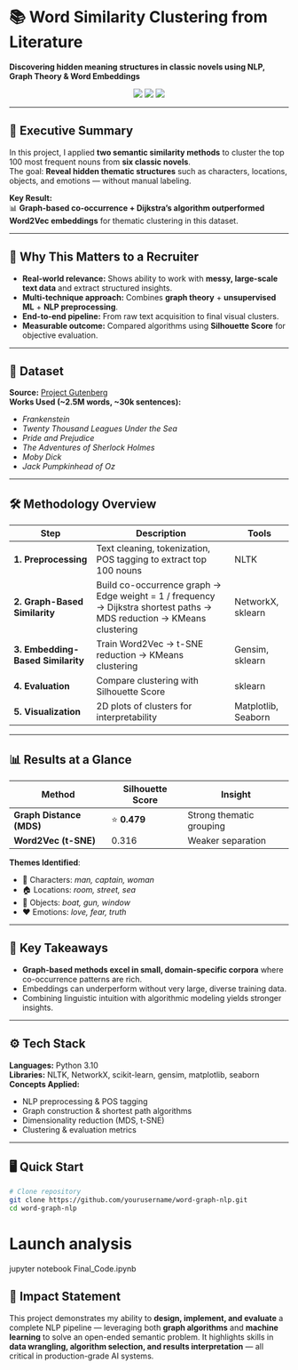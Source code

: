 # 📚 Word Similarity Clustering from Literature  
**Discovering hidden meaning structures in classic novels using NLP, Graph Theory & Word Embeddings**  

<p align="center">
  <img src="https://img.shields.io/badge/Domain-NLP-blue?style=for-the-badge&logo=python"/>
  <img src="https://img.shields.io/badge/Approach-Graph%20%26%20Embedding-orange?style=for-the-badge"/>
  <img src="https://img.shields.io/badge/Tech-Python%20%7C%20NLTK%20%7C%20sklearn%20%7C%20NetworkX-green?style=for-the-badge"/>
</p>

---

## 🚀 Executive Summary  
In this project, I applied **two semantic similarity methods** to cluster the top 100 most frequent nouns from **six classic novels**.  
The goal: **Reveal hidden thematic structures** such as characters, locations, objects, and emotions — without manual labeling.  

**Key Result:**  
📊 **Graph-based co-occurrence + Dijkstra’s algorithm outperformed Word2Vec embeddings** for thematic clustering in this dataset.  

---

## 🎯 Why This Matters to a Recruiter
- **Real-world relevance:** Shows ability to work with **messy, large-scale text data** and extract structured insights.  
- **Multi-technique approach:** Combines **graph theory** + **unsupervised ML** + **NLP preprocessing**.  
- **End-to-end pipeline:** From raw text acquisition to final visual clusters.  
- **Measurable outcome:** Compared algorithms using **Silhouette Score** for objective evaluation.  

---

## 📂 Dataset
**Source:** [Project Gutenberg](https://www.gutenberg.org/)  
**Works Used (~2.5M words, ~30k sentences):**
- *Frankenstein*
- *Twenty Thousand Leagues Under the Sea*
- *Pride and Prejudice*
- *The Adventures of Sherlock Holmes*
- *Moby Dick*
- *Jack Pumpkinhead of Oz*

---

## 🛠 Methodology Overview

| Step | Description | Tools |
|------|-------------|-------|
| **1. Preprocessing** | Text cleaning, tokenization, POS tagging to extract top 100 nouns | NLTK |
| **2. Graph-Based Similarity** | Build co-occurrence graph → Edge weight = 1 / frequency → Dijkstra shortest paths → MDS reduction → KMeans clustering | NetworkX, sklearn |
| **3. Embedding-Based Similarity** | Train Word2Vec → t-SNE reduction → KMeans clustering | Gensim, sklearn |
| **4. Evaluation** | Compare clustering with Silhouette Score | sklearn |
| **5. Visualization** | 2D plots of clusters for interpretability | Matplotlib, Seaborn |

---

## 📊 Results at a Glance

| Method                 | Silhouette Score | Insight |
|------------------------|------------------|---------|
| **Graph Distance (MDS)** | ⭐ **0.479**     | Strong thematic grouping |
| **Word2Vec (t-SNE)**    | 0.316            | Weaker separation |

**Themes Identified**:  
- 👤 Characters: *man, captain, woman*  
- 🏠 Locations: *room, street, sea*  
- 🔧 Objects: *boat, gun, window*  
- ❤️ Emotions: *love, fear, truth*

---

## 🧠 Key Takeaways
- **Graph-based methods excel in small, domain-specific corpora** where co-occurrence patterns are rich.
- Embeddings can underperform without very large, diverse training data.
- Combining linguistic intuition with algorithmic modeling yields stronger insights.

---

## ⚙️ Tech Stack
**Languages:** Python 3.10  
**Libraries:** NLTK, NetworkX, scikit-learn, gensim, matplotlib, seaborn  
**Concepts Applied:**  
- NLP preprocessing & POS tagging  
- Graph construction & shortest path algorithms  
- Dimensionality reduction (MDS, t-SNE)  
- Clustering & evaluation metrics  

---

## 🖥 Quick Start
```bash
# Clone repository
git clone https://github.com/yourusername/word-graph-nlp.git
cd word-graph-nlp
```

# Launch analysis
jupyter notebook Final_Code.ipynb

## 📌 Impact Statement
This project demonstrates my ability to **design, implement, and evaluate** a complete NLP pipeline — leveraging both **graph algorithms** and **machine learning** to solve an open-ended semantic problem. It highlights skills in **data wrangling, algorithm selection, and results interpretation** — all critical in production-grade AI systems.

